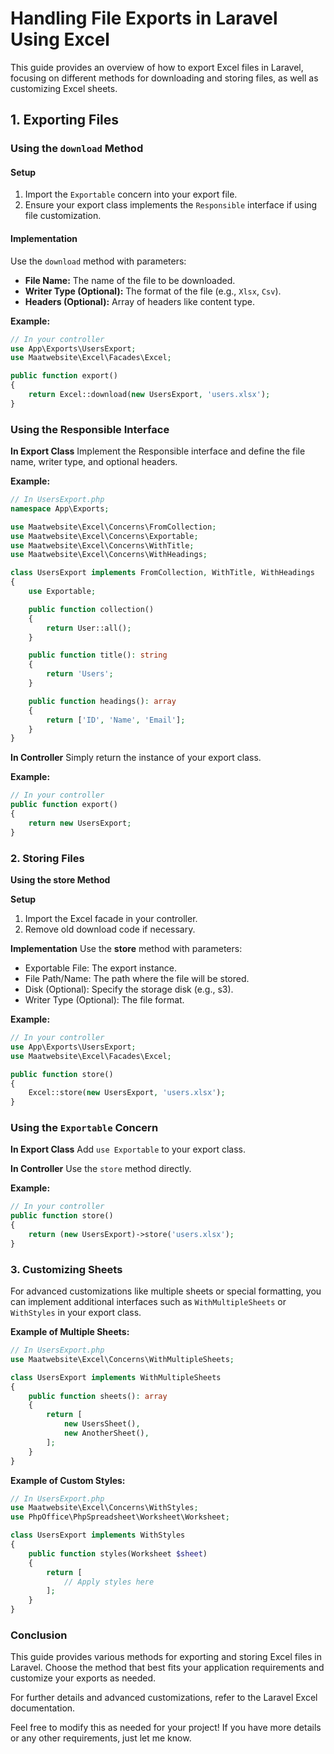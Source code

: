 # Handling File Exports in Laravel Using Excel

This guide provides an overview of how to export Excel files in Laravel, focusing on different methods for downloading and storing files, as well as customizing Excel sheets.

## 1. Exporting Files

### Using the `download` Method

#### Setup

1. Import the `Exportable` concern into your export file.
2. Ensure your export class implements the `Responsible` interface if using file customization.

#### Implementation

Use the `download` method with parameters:

- **File Name:** The name of the file to be downloaded.
- **Writer Type (Optional):** The format of the file (e.g., `Xlsx`, `Csv`).
- **Headers (Optional):** Array of headers like content type.

**Example:**

```php
// In your controller
use App\Exports\UsersExport;
use Maatwebsite\Excel\Facades\Excel;

public function export() 
{
    return Excel::download(new UsersExport, 'users.xlsx');
}
```

### Using the Responsible Interface
**In Export Class**
Implement the Responsible interface and define the file name, writer type, and optional headers.

**Example:**

```php
// In UsersExport.php
namespace App\Exports;

use Maatwebsite\Excel\Concerns\FromCollection;
use Maatwebsite\Excel\Concerns\Exportable;
use Maatwebsite\Excel\Concerns\WithTitle;
use Maatwebsite\Excel\Concerns\WithHeadings;

class UsersExport implements FromCollection, WithTitle, WithHeadings
{
    use Exportable;

    public function collection()
    {
        return User::all();
    }

    public function title(): string
    {
        return 'Users';
    }

    public function headings(): array
    {
        return ['ID', 'Name', 'Email'];
    }
}
```
**In Controller**
Simply return the instance of your export class.

**Example:**

```php
// In your controller
public function export() 
{
    return new UsersExport;
}
```
### 2. Storing Files
**Using the store Method**

**Setup**

  1. Import the Excel facade in your controller.
  2. Remove old download code if necessary.

**Implementation**
Use the **store** method with parameters:

  * Exportable File: The export instance.
  * File Path/Name: The path where the file will be stored.
  * Disk (Optional): Specify the storage disk (e.g., s3).
  * Writer Type (Optional): The file format.

**Example:**

```php
// In your controller
use App\Exports\UsersExport;
use Maatwebsite\Excel\Facades\Excel;

public function store() 
{
    Excel::store(new UsersExport, 'users.xlsx');
}
```

### Using the `Exportable` Concern
**In Export Class**
Add `use Exportable` to your export class.

**In Controller**
Use the `store` method directly.

**Example:**

```php
// In your controller
public function store() 
{
    return (new UsersExport)->store('users.xlsx');
}
```

### 3. Customizing Sheets
For advanced customizations like multiple sheets or special formatting, you can implement additional interfaces such as `WithMultipleSheets` or `WithStyles` in your export class.

**Example of Multiple Sheets:**

```php
// In UsersExport.php
use Maatwebsite\Excel\Concerns\WithMultipleSheets;

class UsersExport implements WithMultipleSheets
{
    public function sheets(): array
    {
        return [
            new UsersSheet(),
            new AnotherSheet(),
        ];
    }
}
```

**Example of Custom Styles:**

```php
// In UsersExport.php
use Maatwebsite\Excel\Concerns\WithStyles;
use PhpOffice\PhpSpreadsheet\Worksheet\Worksheet;

class UsersExport implements WithStyles
{
    public function styles(Worksheet $sheet)
    {
        return [
            // Apply styles here
        ];
    }
}
```

### Conclusion
This guide provides various methods for exporting and storing Excel files in Laravel. Choose the method that best fits your application requirements and customize your exports as needed.

For further details and advanced customizations, refer to the Laravel Excel documentation.

Feel free to modify this as needed for your project! If you have more details or any other requirements, just let me know.